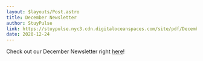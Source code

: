 ```yaml
---
layout: $layouts/Post.astro
title: December Newsletter
author: StuyPulse
link: https://stuypulse.nyc3.cdn.digitaloceanspaces.com/site/pdf/December%20Newsletter%202020.pdf
date: 2020-12-24
---
```

Check out our December Newsletter right [here](https://stuypulse.nyc3.cdn.digitaloceanspaces.com/site/pdf/December%20Newsletter%202020.pdf)!
